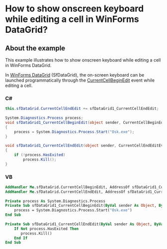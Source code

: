 # How to show onscreen keyboard while editing a cell in WinForms DataGrid?

## About the example

This example illustrates how to show onscreen keyboard while editing a cell in WinForms DataGrid.

In [WinForms DataGrid](https://www.syncfusion.com/winforms-ui-controls/datagrid) (SfDataGrid), the on-screen keyboard can be launched programmatically through the [CurrentCellBeginEdit](https://help.syncfusion.com/cr/windowsforms/Syncfusion.WinForms.DataGrid.SfDataGrid.html?_gl=1*1325pyh*_ga*ODQzMzc0ODE1LjE3NDcyMzc2Mjg.*_ga_41J4HFMX1J*czE3NTQ5MDQ2ODckbzIzNyRnMSR0MTc1NDkxMzgyNiRqNjAkbDAkaDA.#Syncfusion_WinForms_DataGrid_SfDataGrid_CurrentCellBeginEdit) event while editing a cell.

### C#
```c#
this.sfDataGrid.CurrentCellEndEdit += sfDataGrid1_CurrentCellEndEdit;
 
System.Diagnostics.Process process;
void sfDataGrid1_CurrentCellBeginEdit(object sender, CurrentCellBeginEditEventArgs e)
{
    process = System.Diagnostics.Process.Start("Osk.exe");
}
 
void sfDataGrid1_CurrentCellEndEdit(object sender, CurrentCellEndEditEventArgs e)
{
    if (!process.HasExited)
        process.Kill();
}
```
### VB
```vb
AddHandler Me.sfDataGrid.CurrentCellBeginEdit, AddressOf sfDataGrid1_CurrentCellBeginEdit
AddHandler Me.sfDataGrid.CurrentCellEndEdit, AddressOf sfDataGrid1_CurrentCellEndEdit
 
Private process As System.Diagnostics.Process
Private Sub sfDataGrid1_CurrentCellBeginEdit(ByVal sender As Object, ByVal e As CurrentCellBeginEditEventArgs)
    process = System.Diagnostics.Process.Start("Osk.exe")
End Sub
 
Private Sub sfDataGrid1_CurrentCellEndEdit(ByVal sender As Object, ByVal e As CurrentCellEndEditEventArgs)
    If Not process.HasExited Then
       process.Kill()
    End If
End Sub
```
